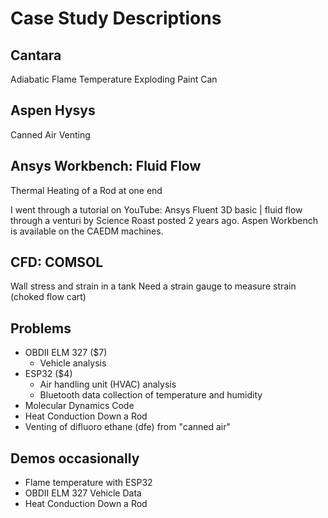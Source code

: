 # Case Study Descriptions
## Cantara
Adiabatic Flame Temperature
Exploding Paint Can

## Aspen Hysys
Canned Air Venting

## Ansys Workbench: Fluid Flow
Thermal Heating of a Rod at one end

I went through a tutorial on YouTube: Ansys Fluent 3D basic | fluid flow through a venturi by Science Roast posted 2 years ago. Aspen Workbench is available on the CAEDM machines.

## CFD: COMSOL
Wall stress and strain in a tank
Need a strain gauge to measure strain (choked flow cart)

## Problems
- OBDII ELM 327 ($7)
    - Vehicle analysis
- ESP32 ($4)
    - Air handling unit (HVAC) analysis
    - Bluetooth data collection of temperature and humidity
- Molecular Dynamics Code
- Heat Conduction Down a Rod
- Venting of difluoro ethane (dfe) from "canned air"

## Demos occasionally
- Flame temperature with ESP32
- OBDII ELM 327 Vehicle Data
- Heat Conduction Down a Rod